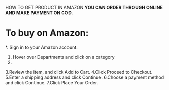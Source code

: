 HOW TO GET PRODUCT IN AMAZON
**YOU CAN ORDER THROUGH ONLINE AND MAKE PAYMENT ON COD.**
# To buy on Amazon:
*. Sign in to your Amazon account.
1. Hover over Departments and click on a category
2.
3.Review the item, and click Add to Cart.
4.Click Proceed to Checkout.
5.Enter a shipping address and click Continue.
6.Choose a payment method and click Continue.
7.Click Place Your Order.

